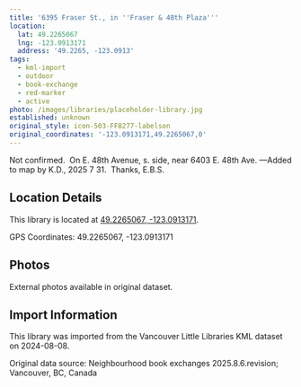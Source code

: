 ```yaml
---
title: '6395 Fraser St., in ''Fraser & 48th Plaza'''
location:
  lat: 49.2265067
  lng: -123.0913171
  address: '49.2265, -123.0913'
tags:
  - kml-import
  - outdoor
  - book-exchange
  - red-marker
  - active
photo: /images/libraries/placeholder-library.jpg
established: unknown
original_style: icon-503-FF8277-labelson
original_coordinates: '-123.0913171,49.2265067,0'
---
```

Not confirmed.  On E. 48th Avenue, s. side, 
near 6403 E. 48th Ave.
—Added to map by K.D., 2025 7 31.  
Thanks, E.B.S.

## Location Details

This library is located at [49.2265067, -123.0913171](https://www.google.com/maps?q=49.2265067,-123.0913171).

GPS Coordinates: 49.2265067, -123.0913171

## Photos

External photos available in original dataset.

## Import Information

This library was imported from the Vancouver Little Libraries KML dataset on 2024-08-08.

Original data source: Neighbourhood book exchanges 2025.8.6.revision; Vancouver, BC, Canada
